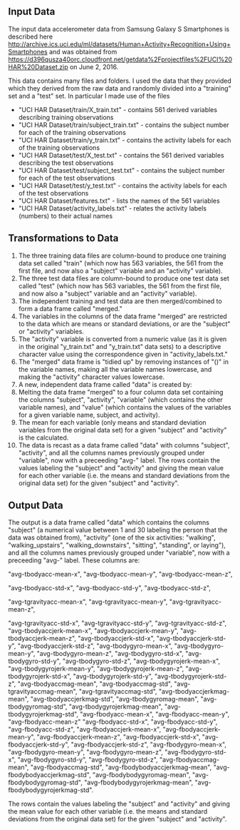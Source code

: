 ## Input Data
The input data accelerometer data from Samsung Galaxy S Smartphones is described here http://archive.ics.uci.edu/ml/datasets/Human+Activity+Recognition+Using+Smartphones and was obtained from https://d396qusza40orc.cloudfront.net/getdata%2Fprojectfiles%2FUCI%20HAR%20Dataset.zip on June 2, 2016.

This data contains many files and folders.  I used the data that they provided which they derived from the raw data and randomly divided into a "training" set and a "test" set.  In particular I made use of the files

* "UCI HAR Dataset/train/X_train.txt" - contains 561 derived variables describing training observations
* "UCI HAR Dataset/train/subject_train.txt" - contains the subject number for each of the training observations
* "UCI HAR Dataset/train/y_train.txt" - contains the activity labels for each of the training observations
* "UCI HAR Dataset/test/X_test.txt" - contains the 561 derived variables describing the test observations
* "UCI HAR Dataset/test/subject_test.txt" - contains the subject number for each of the test observations
* "UCI HAR Dataset/test/y_test.txt" - contains the activity labels for each of the test observations
* "UCI HAR Dataset/features.txt" - lists the names of the 561 variables
* "UCI HAR Dataset/activity_labels.txt" - relates the activity labels (numbers) to their actual names

## Transformations to Data

1. The three training data files are column-bound to produce one training data set called "train" (which now has 563 variables, the 561 from the first file, and now also a "subject" variable and an "activity" variable).
2. The three test data files are column-bound to produce one test data set called "test" (which now has 563 variables, the 561 from the first file, and now also a "subject" variable and an "activity" variable).
3. The independent training and test data are then merged/combined to form a data frame called "merged."
4. The variables in the columns of the data frame "merged" are restricted to the data which are means or standard deviations, or are the "subject" or "activity" variables.
5. The "activity" variable is converted from a numeric value (as it is given in the original "y_train.txt" and "y_train.txt" data sets) to a descriptive character value using the correspondence given in "activity_labels.txt."
6. The "merged" data frame is "tidied up" by removing instances of "()" in the variable names, making all the variable names lowercase, and making the "activity" character values lowercase.
7. A new, independent data frame called "data" is created by:
  1. Melting the data frame "merged" to a four column data set containing the columns "subject", "activity", "variable" (which contains the other variable names), and "value" (which contains the values of the variables for a given variable name, subject, and activity).
  2. The mean for each variable (only means and standard deviation variables from the original data set) for a given "subject" and "activity" is the calculated.
  3. The data is recast as a data frame called "data" with columns "subject", "activity", and all the columns names previously grouped under "variable", now with a preceeding "avg-" label.  The rows contain the values labeling the "subject" and "activity" and giving the mean value for each other variable (i.e. the means and standard deviations from the original data set) for the given "subject" and "activity".

## Output Data

The output is a data frame called "data" which contains the columns "subject" (a numerical value between 1 and 30 labeling the person that the data was obtained from), "activity" (one of the six activities: "walking", "walking_upstairs", "walking_downstairs", "sitting", "standing", or laying"), and all the columns names previously grouped under "variable", now with a preceeding "avg-" label.  These columns are:

"avg-tbodyacc-mean-x", "avg-tbodyacc-mean-y", "avg-tbodyacc-mean-z",

"avg-tbodyacc-std-x", "avg-tbodyacc-std-y", "avg-tbodyacc-std-z", 

"avg-tgravityacc-mean-x", "avg-tgravityacc-mean-y", "avg-tgravityacc-mean-z",

"avg-tgravityacc-std-x", "avg-tgravityacc-std-y", "avg-tgravityacc-std-z", 
"avg-tbodyaccjerk-mean-x", "avg-tbodyaccjerk-mean-y", "avg-tbodyaccjerk-mean-z",
"avg-tbodyaccjerk-std-x", "avg-tbodyaccjerk-std-y", "avg-tbodyaccjerk-std-z",
"avg-tbodygyro-mean-x", "avg-tbodygyro-mean-y", "avg-tbodygyro-mean-z",
"avg-tbodygyro-std-x", "avg-tbodygyro-std-y", "avg-tbodygyro-std-z",
"avg-tbodygyrojerk-mean-x", "avg-tbodygyrojerk-mean-y", "avg-tbodygyrojerk-mean-z",
"avg-tbodygyrojerk-std-x", "avg-tbodygyrojerk-std-y", "avg-tbodygyrojerk-std-z",
"avg-tbodyaccmag-mean", "avg-tbodyaccmag-std", 
"avg-tgravityaccmag-mean", "avg-tgravityaccmag-std",
"avg-tbodyaccjerkmag-mean", "avg-tbodyaccjerkmag-std",
"avg-tbodygyromag-mean", "avg-tbodygyromag-std",
"avg-tbodygyrojerkmag-mean", "avg-tbodygyrojerkmag-std",
"avg-fbodyacc-mean-x", "avg-fbodyacc-mean-y", "avg-fbodyacc-mean-z"
"avg-fbodyacc-std-x", "avg-fbodyacc-std-y", "avg-fbodyacc-std-z",
"avg-fbodyaccjerk-mean-x", "avg-fbodyaccjerk-mean-y", "avg-fbodyaccjerk-mean-z",
"avg-fbodyaccjerk-std-x", "avg-fbodyaccjerk-std-y", "avg-fbodyaccjerk-std-z",
"avg-fbodygyro-mean-x", "avg-fbodygyro-mean-y", "avg-fbodygyro-mean-z",
"avg-fbodygyro-std-x", "avg-fbodygyro-std-y", "avg-fbodygyro-std-z",
"avg-fbodyaccmag-mean", "avg-fbodyaccmag-std",
"avg-fbodybodyaccjerkmag-mean", "avg-fbodybodyaccjerkmag-std",
"avg-fbodybodygyromag-mean", "avg-fbodybodygyromag-std",
"avg-fbodybodygyrojerkmag-mean", "avg-fbodybodygyrojerkmag-std".

The rows contain the values labeling the "subject" and "activity" and giving the mean value for each other variable (i.e. the means and standard deviations from the original data set) for the given "subject" and "activity".
